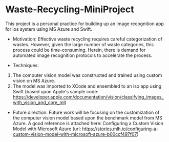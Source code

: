 # Waste-Recycling-MiniProject

This project is a personal practice for building up an image recognition app for ios system using MS Azure and Swift. 

* Motivation:
Effective waste recycling requires careful categorization of wastes. However, given the large number of waste categories, this process could be time-consuming. Herein, there is demand for automated image recognition protocols to accelerate the process.

* Techniques:
1. The computer vision model was constructed and trained using custom vision on MS Azure.
2. The model was imported to XCode and ensembled to an iso app using Swift (based upon Apple's sample code: https://developer.apple.com/documentation/vision/classifying_images_with_vision_and_core_ml)

* Future direction:
Future work will be focusing on the customization of the computer vision model based upon the benchmark model from MS Azure. A good reference is attached here: Configuring a Custom Vision Model with Microsoft Azure (url: https://stories.mlh.io/configuring-a-custom-vision-model-with-microsoft-azure-b00ccf497f07)
